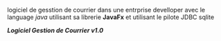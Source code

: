 logiciel de gesstion de courrier dans une entrprise develloper avec le language *java* utilisant sa librerie **JavaFx**
et utilisant le pilote JDBC sqlite

***Logiciel Gestion de Courrier v1.0***
